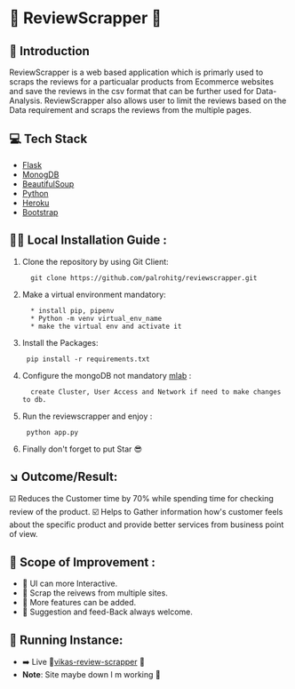 # :metal:	ReviewScrapper 	:snake:	

## :pushpin: Introduction 

ReviewScrapper is a web based application which is primarly used to scraps the reviews for a particualar products from Ecommerce websites and save the reviews in the csv format that can be further used for Data-Analysis. ReviewScrapper also allows user to limit the reviews based on the Data requirement and scraps the reviews from the multiple pages.

## :computer: Tech Stack
    
* [Flask](https://flask.palletsprojects.com/)
* [MonogDB](https://www.mongodb.com/)
* [BeautifulSoup](https://www.crummy.com/software/BeautifulSoup/doc)
* [Python](https://www.python.org/)
* [Heroku](https://www.heroku.com/)
* [Bootstrap](https://getbootstrap.com/)


## :running_woman: Local Installation Guide : 

1. Clone the repository by using Git Client: 

         git clone https://github.com/palrohitg/reviewscrapper.git

2. Make a virtual environment mandatory: 

         * install pip, pipenv
         * Python -m venv virtual_env_name
         * make the virtual env and activate it 

3. Install the Packages: 

        pip install -r requirements.txt

4. Configure the mongoDB not mandatory [mlab](https://mlab.com/) :
    
         create Cluster, User Access and Network if need to make changes to db.

5. Run the reviewscrapper and enjoy : 

        python app.py

6. Finally don't forget to put Star :sunglasses:

## :arrow_lower_right:	Outcome/Result:
  
  :ballot_box_with_check: Reduces the Customer time by 70% while spending time for checking review of the product. 
   :ballot_box_with_check: Helps to Gather information how's customer feels about the specific product and provide better services from business point of view. 


## :dart:	Scope of Improvement : 

* :blossom: UI can more Interactive. 
* :blossom: Scrap the reivews from multiple sites.
* :blossom: More features can be added. 
* :blossom: Suggestion and feed-Back always welcome.


## :iphone:	Running Instance:


* :arrow_right: Live :beers:[vikas-review-scrapper](https://vikas-webscrappper-review.herokuapp.com/) :beers:
* **Note**: Site maybe down I m working :crossed_fingers:
